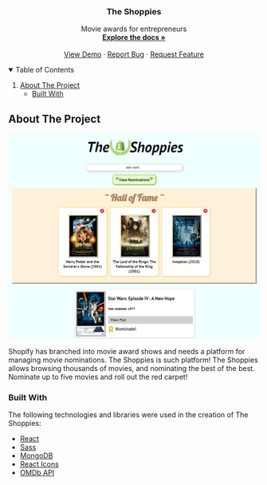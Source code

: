 <br />
<p align="center">
  <h3 align="center">The Shoppies</h3>
  <p align="center">
    Movie awards for entrepreneurs
    <br />
    <a href="https://github.com/nikolaybutnik/the-shoppies"><strong>Explore the docs »</strong></a>
    <br />
    <br />
    <a href="https://nb-theshoppies.herokuapp.com/">View Demo</a>
    ·
    <a href="https://github.com/nikolaybutnik/the-shoppies/issues">Report Bug</a>
    ·
    <a href="https://github.com/nikolaybutnik/the-shoppies/issues">Request Feature</a>
</p>

<details open="open">
  <summary>Table of Contents</summary>
  <ol>
    <li>
      <a href="#about-the-project">About The Project</a>
      <ul>
        <li><a href="#built-with">Built With</a></li>
      </ul>
    </li>
  </ol>
</details>

## About The Project

![The Shoppies Screenshot](https://github.com/nikolaybutnik/the-shoppies/blob/master/client/public/the-shoppies-screenshot-v3.png?raw=true)

Shopify has branched into movie award shows and needs a platform for managing movie nominations. The Shoppies is such platform! The Shoppies allows browsing thousands of movies, and nominating the best of the best. Nominate up to five movies and roll out the red carpet!

### Built With

The following technologies and libraries were used in the creation of The Shoppies:

- [React](https://reactjs.org/)
- [Sass](https://sass-lang.com/)
- [MongoDB](https://www.mongodb.com/)
- [React Icons](https://react-icons.github.io/react-icons/)
- [OMDb API](https://www.omdbapi.com/)
